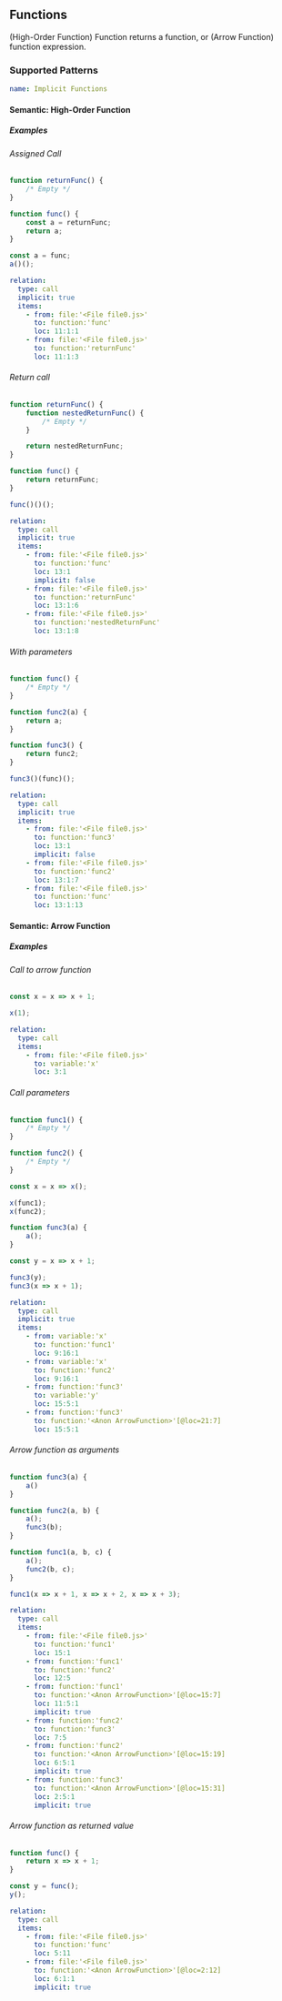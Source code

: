 ## Functions

(High-Order Function) Function returns a function, or (Arrow Function) function expression.

### Supported Patterns

```yaml
name: Implicit Functions
```

<!--pycg:direct_calls/imported_return_call unnecessary-->

#### Semantic: High-Order Function

##### Examples

###### Assigned Call

<!--pycg:direct_calls/assigned_call-->

```js
function returnFunc() {
    /* Empty */
}

function func() {
    const a = returnFunc;
    return a;
}

const a = func;
a()(); 
```

```yaml
relation:
  type: call
  implicit: true
  items:
    - from: file:'<File file0.js>'
      to: function:'func'
      loc: 11:1:1
    - from: file:'<File file0.js>'
      to: function:'returnFunc'
      loc: 11:1:3
```

###### Return call

<!--pycg:direct_calls/return_call-->

```js
function returnFunc() {
    function nestedReturnFunc() {
        /* Empty */
    }

    return nestedReturnFunc;
}

function func() {
    return returnFunc;
}

func()()();
```

```yaml
relation:
  type: call
  implicit: true
  items:
    - from: file:'<File file0.js>'
      to: function:'func'
      loc: 13:1
      implicit: false
    - from: file:'<File file0.js>'
      to: function:'returnFunc'
      loc: 13:1:6
    - from: file:'<File file0.js>'
      to: function:'nestedReturnFunc'
      loc: 13:1:8
```

###### With parameters

<!--pycg:direct_calls/with_parameters-->

```js
function func() {
    /* Empty */
}

function func2(a) {
    return a;
}

function func3() {
    return func2;
}

func3()(func)(); 
```

```yaml
relation:
  type: call
  implicit: true
  items:
    - from: file:'<File file0.js>'
      to: function:'func3'
      loc: 13:1
      implicit: false
    - from: file:'<File file0.js>'
      to: function:'func2'
      loc: 13:1:7
    - from: file:'<File file0.js>'
      to: function:'func'
      loc: 13:1:13
```

#### Semantic: Arrow Function

##### Examples

###### Call to arrow function

<!--pycg:lambdas/call-->

```js
const x = x => x + 1;

x(1);
```

```yaml
relation:
  type: call
  items:
    - from: file:'<File file0.js>'
      to: variable:'x'
      loc: 3:1
```

###### Call parameters

<!--pycg:lambdas/calls_parameter-->
<!--pycg:lambdas/parameter_call-->

```js
function func1() {
    /* Empty */
}

function func2() {
    /* Empty */
}

const x = x => x();

x(func1);
x(func2);

function func3(a) {
    a();
}

const y = x => x + 1;

func3(y);
func3(x => x + 1);
```

```yaml
relation:
  type: call
  implicit: true
  items:
    - from: variable:'x'
      to: function:'func1'
      loc: 9:16:1
    - from: variable:'x'
      to: function:'func2'
      loc: 9:16:1
    - from: function:'func3'
      to: variable:'y'
      loc: 15:5:1
    - from: function:'func3'
      to: function:'<Anon ArrowFunction>'[@loc=21:7]
      loc: 15:5:1
```

###### Arrow function as arguments

<!--pycg:lambdas/chained_calls-->

```js
function func3(a) {
    a()
}

function func2(a, b) {
    a();
    func3(b);
}

function func1(a, b, c) {
    a();
    func2(b, c);
}

func1(x => x + 1, x => x + 2, x => x + 3);
```

```yaml
relation:
  type: call
  items:
    - from: file:'<File file0.js>'
      to: function:'func1'
      loc: 15:1
    - from: function:'func1'
      to: function:'func2'
      loc: 12:5
    - from: function:'func1'
      to: function:'<Anon ArrowFunction>'[@loc=15:7]
      loc: 11:5:1
      implicit: true
    - from: function:'func2'
      to: function:'func3'
      loc: 7:5
    - from: function:'func2'
      to: function:'<Anon ArrowFunction>'[@loc=15:19]
      loc: 6:5:1
      implicit: true
    - from: function:'func3'
      to: function:'<Anon ArrowFunction>'[@loc=15:31]
      loc: 2:5:1
      implicit: true
```

###### Arrow function as returned value

<!--pycg:lambdas/return_call-->

```js
function func() {
    return x => x + 1;
}

const y = func();
y();
```

```yaml
relation:
  type: call
  items:
    - from: file:'<File file0.js>'
      to: function:'func'
      loc: 5:11
    - from: file:'<File file0.js>'
      to: function:'<Anon ArrowFunction>'[@loc=2:12]
      loc: 6:1:1
      implicit: true
```
